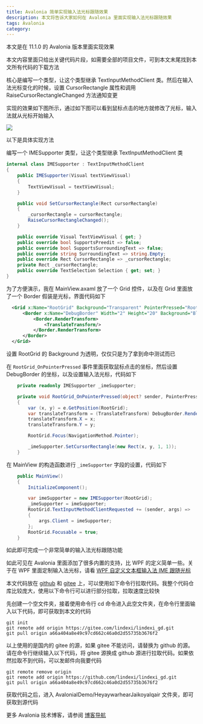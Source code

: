 ```yaml
---
title: Avalonia 简单实现输入法光标跟随效果
description: 本文将告诉大家如何在 Avalonia 里面实现输入法光标跟随效果
tags: Avalonia
category: 
---
```


<!-- 发布 -->
<!-- 博客 -->

本文是在 11.1.0 的 Avalonia 版本里面实现效果

本文内容里面只给出关键代码片段，如需要全部的项目文件，可到本文末尾找到本文所有代码的下载方法

核心是编写一个类型，让这个类型继承 TextInputMethodClient 类。然后在输入法光标变化的时候，设置 CursorRectangle 属性和调用 RaiseCursorRectangleChanged 方法通知变更

实现的效果如下图所示，通过如下图可以看到鼠标点击的地方就修改了光标，输入法就从光标开始输入

<!-- ![](image/Avalonia 简单实现输入法光标跟随效果/Avalonia 简单实现输入法光标跟随效果0.gif) -->
![](http://cdn.lindexi.site/lindexi%2FAvalonia%2520%25E7%25AE%2580%25E5%258D%2595%25E5%25AE%259E%25E7%258E%25B0%25E8%25BE%2593%25E5%2585%25A5%25E6%25B3%2595%25E5%2585%2589%25E6%25A0%2587%25E8%25B7%259F%25E9%259A%258F%25E6%2595%2588%25E6%259E%259C0.gif)

以下是具体实现方法

编写一个 IMESupporter 类型，让这个类型继承 TextInputMethodClient 类

```csharp
internal class IMESupporter : TextInputMethodClient
{
    public IMESupporter(Visual textViewVisual)
    {
        TextViewVisual = textViewVisual;
    }

    public void SetCursorRectangle(Rect cursorRectangle)
    {
        _cursorRectangle = cursorRectangle;
        RaiseCursorRectangleChanged();
    }

    public override Visual TextViewVisual { get; }
    public override bool SupportsPreedit => false;
    public override bool SupportsSurroundingText => false;
    public override string SurroundingText => string.Empty;
    public override Rect CursorRectangle => _cursorRectangle;
    private Rect _cursorRectangle;
    public override TextSelection Selection { get; set; }
}
```

为了方便演示，我在 MainView.axaml 放了一个 Grid 控件，以及在 Grid 里面放了一个 Border 假装是光标，界面代码如下

```xml
  <Grid x:Name="RootGrid" Background="Transparent" PointerPressed="RootGrid_OnPointerPressed">
      <Border x:Name="DebugBorder" Width="2" Height="20" Background="Black" HorizontalAlignment="Left" VerticalAlignment="Top">
          <Border.RenderTransform>
              <TranslateTransform/>
          </Border.RenderTransform>
      </Border>
  </Grid>
```

设置 RootGrid 的 Background 为透明，仅仅只是为了拿到命中测试而已

在 `RootGrid_OnPointerPressed` 事件里面获取鼠标点击的坐标，然后设置 DebugBorder 的坐标，以及设置输入法光标，代码如下

```csharp
    private readonly IMESupporter _imeSupporter;

    private void RootGrid_OnPointerPressed(object? sender, PointerPressedEventArgs e)
    {
        var (x, y) = e.GetPosition(RootGrid);
        var translateTransform = (TranslateTransform) DebugBorder.RenderTransform!;
        translateTransform.X = x;
        translateTransform.Y = y;

        RootGrid.Focus(NavigationMethod.Pointer);

        _imeSupporter.SetCursorRectangle(new Rect(x, y, 1, 1));
    }
```

在 MainView 的构造函数进行 `_imeSupporter` 字段的设置，代码如下

```csharp
    public MainView()
    {
        InitializeComponent();

        var imeSupporter = new IMESupporter(RootGrid);
        _imeSupporter = imeSupporter;
        RootGrid.TextInputMethodClientRequested += (sender, args) =>
        {
            args.Client = imeSupporter;
        };
        RootGrid.Focusable = true;
    }
```

如此即可完成一个非常简单的输入法光标跟随功能

如此可见在 Avalonia 里面添加了很多内置的支持，比 WPF 的定义简单一些。关于在 WPF 里面定制输入法光标，请看 [WPF 自定义文本框输入法 IME 跟随光标](https://blog.lindexi.com/post/WPF-%E8%87%AA%E5%AE%9A%E4%B9%89%E6%96%87%E6%9C%AC%E6%A1%86%E8%BE%93%E5%85%A5%E6%B3%95-IME-%E8%B7%9F%E9%9A%8F%E5%85%89%E6%A0%87.html )

本文代码放在 [github](https://github.com/lindexi/lindexi_gd/tree/a66a404a8e49c97cd662c46a0d2d55735b3676f2/AvaloniaIDemo/HeyaywarhearJaikoyalqair) 和 [gitee](https://gitee.com/lindexi/lindexi_gd/tree/a66a404a8e49c97cd662c46a0d2d55735b3676f2/AvaloniaIDemo/HeyaywarhearJaikoyalqair) 上，可以使用如下命令行拉取代码。我整个代码仓库比较庞大，使用以下命令行可以进行部分拉取，拉取速度比较快

先创建一个空文件夹，接着使用命令行 cd 命令进入此空文件夹，在命令行里面输入以下代码，即可获取到本文的代码

```
git init
git remote add origin https://gitee.com/lindexi/lindexi_gd.git
git pull origin a66a404a8e49c97cd662c46a0d2d55735b3676f2
```

以上使用的是国内的 gitee 的源，如果 gitee 不能访问，请替换为 github 的源。请在命令行继续输入以下代码，将 gitee 源换成 github 源进行拉取代码。如果依然拉取不到代码，可以发邮件向我要代码

```
git remote remove origin
git remote add origin https://github.com/lindexi/lindexi_gd.git
git pull origin a66a404a8e49c97cd662c46a0d2d55735b3676f2
```

获取代码之后，进入 AvaloniaIDemo/HeyaywarhearJaikoyalqair 文件夹，即可获取到源代码

更多 Avalonia 技术博客，请参阅 [博客导航](https://blog.lindexi.com/post/%E5%8D%9A%E5%AE%A2%E5%AF%BC%E8%88%AA.html )

